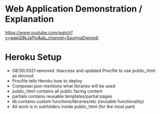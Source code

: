 # Web Application Demonstration / Explanation
https://www.youtube.com/watch?v=wapQ8kJaPto&ab_channel=SaumyaDwivedi
# Heroku Setup
- 08/30/2021 removed .htaccess and updated Procfile to use public_html as docroot
- Procfile tells Heroku how to deploy
- Composer.json mentions what libraries will be used 
- public_html contains all public facing content
- partials contains  reusable templates/partial pages
- lib contains custom functions/libraries/etc (reusable functionality)
- All work is in subfolders inside public_html (for the most part)
